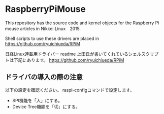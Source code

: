 # RaspberryPiMouse

This repository has the source code and kernel objects
for the Raspberry Pi mouse articles in Nikkei Linux　2015.

Shell scripts to use these drivers are placed in https://github.com/ryuichiueda/RPiM

日経Linux連載用ドライバー readme
上田氏が書いてくれているシェルスクリプトは下記にあります。
https://github.com/ryuichiueda/RPiM

## ドライバの導入の際の注意

以下の設定を確認ください。
raspi-configコマンドで設定します。

* SPI機能を「入」にする。
* Device Tree機能を「切」にする。
